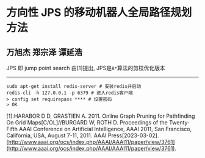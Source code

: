# 方向性 JPS 的移动机器人全局路径规划方法

万旭杰 郑宗泽 谭延浩
----

JPS 即 jump point search 由[1]提出, JPS是`A*`算法的剪枝优化版本

---

```shell
sudo apt-get install redis-server # 安装redis并启动
redis-cli -h 127.0.0.1 -p 6379 # 进⼊redis客户端
> config set requirepass **** # 设置密码
> OK
```


[1]:HARABOR D D, GRASTIEN A. 2011. Online Graph Pruning for Pathfinding On Grid Maps[C/OL]//BURGARD W, ROTH D. Proceedings of the Twenty-Fifth AAAI Conference on Artificial Intelligence, AAAI 2011, San Francisco, California, USA, August 7-11, 2011. AAAI Press[2023-03-02]. [http://www.aaai.org/ocs/index.php/AAAI/AAAI11/paper/view/3761](http://www.aaai.org/ocs/index.php/AAAI/AAAI11/paper/view/3761).